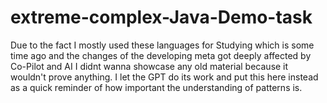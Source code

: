 # extreme-complex-Java-Demo-task
Due to the fact I mostly used these languages for Studying which is some time ago and the changes of the developing meta got deeply affected by Co-Pilot and AI I didnt wanna showcase any old material because it wouldn't prove anything. I let the GPT do its work and put this here instead as a quick reminder of how important the understanding of patterns is.
